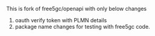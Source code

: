 This is fork of free5gc/openapi with only below changes
1. oauth verify token with PLMN details
2. package name changes for testing with free5gc code.
